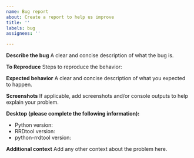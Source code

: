 ```yaml
---
name: Bug report
about: Create a report to help us improve
title: ''
labels: bug
assignees: ''

---
```


**Describe the bug**
A clear and concise description of what the bug is.

**To Reproduce**
Steps to reproduce the behavior:


**Expected behavior**
A clear and concise description of what you expected to happen.

**Screenshots**
If applicable, add screenshots and/or console outputs to help explain your problem.

**Desktop (please complete the following information):**
 - Python version:
 - RRDtool version:
 - python-rrdtool version:

**Additional context**
Add any other context about the problem here.
